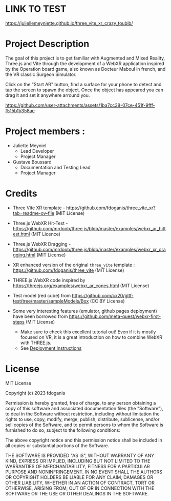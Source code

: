 # LINK TO TEST

https://juliellemeyniette.github.io/three_vite_xr_crazy_toubib/


# Project Description

The goal of this project is to get familiar with Augmented and Mixed Reality, Three.js and Vite through the development of a WebXR application inspired by the Operation board game, also known as Docteur Maboul in french, and the VR classic Surgeon Simulator.

Click on the "Start AR" button, find a surface for your phone to detect and tap the screen to spawn the object. Once the object has appeared you can drag it and set it anywhere arround you.

https://github.com/user-attachments/assets/1ba7cc38-07ce-451f-9fff-f515b1b358ae



# Project members :
- Juliette Meyniel
  - Lead Developer
  - Project Manager
- Gustave Boussard
  - Documentation and Testing Lead
  - Project Manager

# Credits

- Three Vite XR template - https://github.com/fdoganis/three_vite_xr?tab=readme-ov-file (MIT License)

- Three.js WebXR Hit-Test - https://github.com/mrdoob/three.js/blob/master/examples/webxr_ar_hittest.html (MIT Licence)
  
- Three.js WebXR Dragging - https://github.com/mrdoob/three.js/blob/master/examples/webxr_xr_dragging.html (MIT License)

- XR enhanced version of the original ```three_vite``` template : https://github.com/fdoganis/three_vite (MIT License)
  
- THREE.js WebXR code inspired by https://threejs.org/examples/webxr_ar_cones.html (MIT License)

- Test model (red cube) from https://github.com/cx20/gltf-test/tree/master/sampleModels/Box (CC BY License)

- Some very interesting features (emulator, github pages deployment) have been borrowed from https://github.com/meta-quest/webxr-first-steps  (MIT License)

  - Make sure to check this excellent tutorial out! Even if it is mostly focused on VR, it is a great introduction on how to combine WebXR with THREE.js.
  - See [Deployment Instructions](https://github.com/meta-quest/webxr-first-steps?tab=readme-ov-file#build-and-deploy)


# License

MIT License

Copyright (c) 2023 fdoganis

Permission is hereby granted, free of charge, to any person obtaining a copy
of this software and associated documentation files (the "Software"), to deal
in the Software without restriction, including without limitation the rights
to use, copy, modify, merge, publish, distribute, sublicense, and/or sell
copies of the Software, and to permit persons to whom the Software is
furnished to do so, subject to the following conditions:

The above copyright notice and this permission notice shall be included in all
copies or substantial portions of the Software.

THE SOFTWARE IS PROVIDED "AS IS", WITHOUT WARRANTY OF ANY KIND, EXPRESS OR
IMPLIED, INCLUDING BUT NOT LIMITED TO THE WARRANTIES OF MERCHANTABILITY,
FITNESS FOR A PARTICULAR PURPOSE AND NONINFRINGEMENT. IN NO EVENT SHALL THE
AUTHORS OR COPYRIGHT HOLDERS BE LIABLE FOR ANY CLAIM, DAMAGES OR OTHER
LIABILITY, WHETHER IN AN ACTION OF CONTRACT, TORT OR OTHERWISE, ARISING FROM,
OUT OF OR IN CONNECTION WITH THE SOFTWARE OR THE USE OR OTHER DEALINGS IN THE
SOFTWARE.
